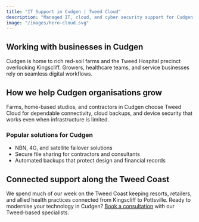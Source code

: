 ```yaml
---
title: "IT Support in Cudgen | Tweed Cloud"
description: "Managed IT, cloud, and cyber security support for Cudgen businesses along the Tweed Coast."
image: "/images/hero-cloud.svg"
---
```


## Working with businesses in Cudgen
Cudgen is home to rich red-soil farms and the Tweed Hospital precinct overlooking Kingscliff. Growers, healthcare teams, and service businesses rely on seamless digital workflows.

## How we help Cudgen organisations grow
Farms, home-based studios, and contractors in Cudgen choose Tweed Cloud for dependable connectivity, cloud backups, and device security that works even when infrastructure is limited.

### Popular solutions for Cudgen
- NBN, 4G, and satellite failover solutions
- Secure file sharing for contractors and consultants
- Automated backups that protect design and financial records

## Connected support along the Tweed Coast
We spend much of our week on the Tweed Coast keeping resorts, retailers, and allied health practices connected from Kingscliff to Pottsville. Ready to modernise your technology in Cudgen? [Book a consultation](/consultation/) with our Tweed-based specialists.
